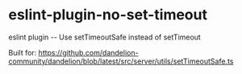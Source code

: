 # eslint-plugin-no-set-timeout
eslint plugin -- Use setTimeoutSafe instead of setTimeout

Built for: https://github.com/dandelion-community/dandelion/blob/latest/src/server/utils/setTimeoutSafe.ts

